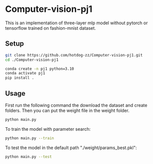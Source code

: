 # Computer-vision-pj1

This is an implementation of three-layer mlp model without pytorch or tensorflow trained on fashion-mnist dataset.

## Setup

``` sh
git clone https://github.com/hotdog-zz/Computer-vision-pj1.git
cd ./Computer-vision-pj1

conda create -n pj1 python=3.10
conda activate pj1
pip install .
```

## Usage

First run the following command the download the dataset and create folders. Then you can put the weight file in the weight folder.

``` sh
python main.py
```

To train the model with parameter search:

``` sh
python main.py --train
```

To test the model in the default path "./weight/params_best.pkl":

``` sh
python main.py --test
```